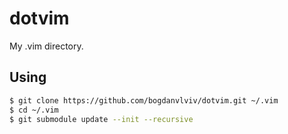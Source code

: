 # dotvim
My .vim directory.

## Using
```bash
$ git clone https://github.com/bogdanvlviv/dotvim.git ~/.vim
$ cd ~/.vim
$ git submodule update --init --recursive
```
